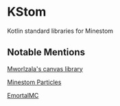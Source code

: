 # KStom
Kotlin standard libraries for Minestom

## Notable Mentions

[Mworlzala's canvas library](https://github.com/mworzala/canvas)

[Minestom Particles](https://github.com/Bloepiloepi/MinestomParticles)

[EmortalMC](https://github.com/EmortalMC/)
